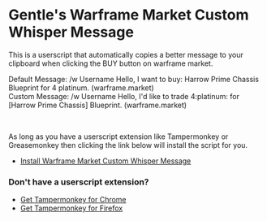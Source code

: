 # Gentle's Warframe Market Custom Whisper Message

This is a userscript that automatically copies a better message to your clipboard when clicking the BUY button on warframe market.

Default Message: /w Username Hello, I want to buy: Harrow Prime Chassis Blueprint for 4 platinum. (warframe.market)
<br />
Custom Message: /w Username Hello, I'd like to trade 4:platinum: for [Harrow Prime Chassis] Blueprint. (warframe.market)

&nbsp;
&nbsp;

As long as you have a userscript extension like Tampermonkey or Greasemonkey then clicking the link below will install the script for you.
* [Install Warframe Market Custom Whisper Message](https://github.com/GentlePuppet/Gentles_Tampermonkey_Userscripts/raw/main/Warframe%20Market%20Custom%20Whisper/Warframe_Market_Copy_to_Clipboard.user.js)

### Don't have a userscript extension?
* [Get Tampermonkey for Chrome](https://chrome.google.com/webstore/detail/tampermonkey/dhdgffkkebhmkfjojejmpbldmpobfkfo?hl=en)
* [Get Tampermonkey for Firefox](https://addons.mozilla.org/en-US/firefox/addon/tampermonkey/)
